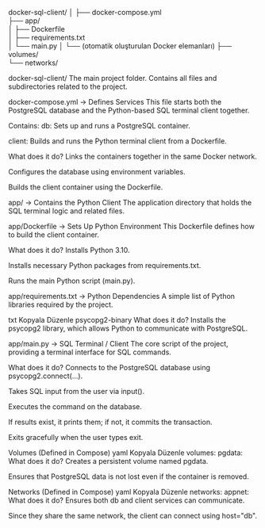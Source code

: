 docker-sql-client/
│
├── docker-compose.yml      
├── app/                      
│   ├── Dockerfile             
│   ├── requirements.txt       
│   └── main.py
│
└── (otomatik oluşturulan Docker elemanları)
    ├── volumes/            
    └── networks/               




docker-sql-client/
The main project folder. Contains all files and subdirectories related to the project.

docker-compose.yml → Defines Services
This file starts both the PostgreSQL database and the Python-based SQL terminal client together.

Contains:
db: Sets up and runs a PostgreSQL container.

client: Builds and runs the Python terminal client from a Dockerfile.

What does it do?
Links the containers together in the same Docker network.

Configures the database using environment variables.

Builds the client container using the Dockerfile.

app/ → Contains the Python Client
The application directory that holds the SQL terminal logic and related files.

app/Dockerfile → Sets Up Python Environment
This Dockerfile defines how to build the client container.

What does it do?
Installs Python 3.10.

Installs necessary Python packages from requirements.txt.

Runs the main Python script (main.py).

app/requirements.txt → Python Dependencies
A simple list of Python libraries required by the project.

txt
Kopyala
Düzenle
psycopg2-binary
What does it do?
Installs the psycopg2 library, which allows Python to communicate with PostgreSQL.

app/main.py → SQL Terminal / Client
The core script of the project, providing a terminal interface for SQL commands.

What does it do?
Connects to the PostgreSQL database using psycopg2.connect(...).

Takes SQL input from the user via input().

Executes the command on the database.

If results exist, it prints them; if not, it commits the transaction.

Exits gracefully when the user types exit.

Volumes (Defined in Compose)
yaml
Kopyala
Düzenle
volumes:
  pgdata:
What does it do?
Creates a persistent volume named pgdata.

Ensures that PostgreSQL data is not lost even if the container is removed.

Networks (Defined in Compose)
yaml
Kopyala
Düzenle
networks:
  appnet:
What does it do?
Ensures both db and client services can communicate.

Since they share the same network, the client can connect using host="db".

